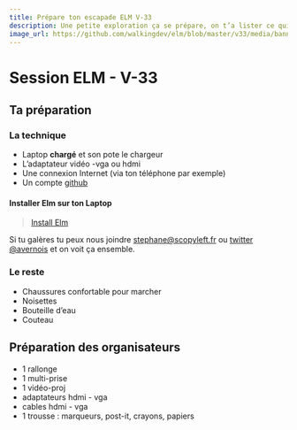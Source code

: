 ```yaml
---
title: Prépare ton escapade ELM V-33
description: Une petite exploration ça se prépare, on t’a lister ce qui nous paraissait indispensable (ou pas).
image_url: https://github.com/walkingdev/elm/blob/master/v33/media/banner-elm.jpg?raw=true
---
```


# Session ELM - V-33

## Ta préparation

### La technique
- Laptop **chargé** et son pote le chargeur
- L’adaptateur vidéo -vga ou hdmi
- Une connexion Internet (via ton téléphone par exemple)
- Un compte [github](https://github.com/join?source=header-home)

#### Installer Elm sur ton Laptop
> [Install Elm](https://guide.elm-lang.org/get_started.html)

Si tu galères tu peux nous joindre [stephane@scopyleft.fr](mailto:stephane@scopyleft.fr) ou [twitter @avernois](https:/twitter.com/avernois) et on voit ça ensemble.

### Le reste
- Chaussures confortable pour marcher
- Noisettes
- Bouteille d’eau
- Couteau

## Préparation des organisateurs
* 1 rallonge
* 1 multi-prise
* 1 vidéo-proj
* adaptateurs hdmi - vga
* cables hdmi - vga
* 1 trousse : marqueurs, post-it, crayons, papiers
